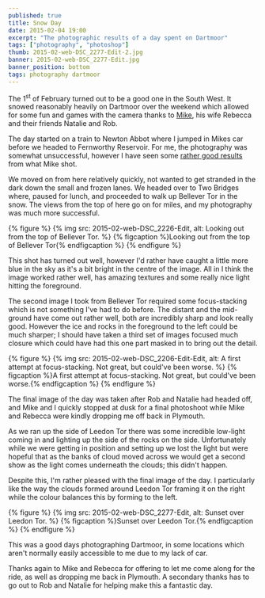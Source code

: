 ```yaml
---
published: true
title: Snow Day
date: 2015-02-04 19:00
excerpt: "The photographic results of a day spent on Dartmoor"
tags: ["photography", "photoshop"]
thumb: 2015-02-web-DSC_2277-Edit-2.jpg
banner: 2015-02-web-DSC_2277-Edit.jpg
banner_position: bottom
tags: photography dartmoor
---
```


The 1<sup>st</sup> of February turned out to be a good one in the South West. It snowed reasonably heavily on Dartmoor over the weekend which allowed for some fun and games with the camera thanks to [Mike](http://forasimaging.com "Foras Photography, Mike's photography business."), his wife Rebecca and their friends Natalie and Rob.

The day started on a train to Newton Abbot where I jumped in Mikes car before we headed to Fernworthy Reservoir. For me, the photography was somewhat unsuccessful, however I have seen some [rather good results](https://www.facebook.com/photo.php?fbid=829611943751908&set=a.181650348548074.37294.100001093299039&type=1&theater "Mikes shot of the Dam at Fernworthy Reservoir") from what Mike shot.

We moved on from here relatively quickly, not wanted to get stranded in the dark down the small and frozen lanes. We headed over to Two Bridges where, paused for lunch, and proceeded to walk up Bellever Tor in the snow. The views from the top of here go on for miles, and my photography was much more successful.

{% figure %}
  {% img src: 2015-02-web-DSC_2226-Edit, alt: Looking out from the top of Bellever Tor. %}
  {% figcaption %}Looking out from the top of Bellever Tor{% endfigcaption %}
{% endfigure %}

This shot has turned out well, however I'd rather have caught a little more blue in the sky as it's a bit bright in the centre of the image. All in I think the image worked rather well, has amazing textures and some really nice light hitting the foreground.

The second image I took from Bellever Tor required some focus-stacking which is not something I've had to do before. The distant and the mid-ground have come out rather well, both are incredibly sharp and look really good. However the ice and rocks in the foreground to the left could be much sharper; I should have taken a third set of images focused much closure which could have had this one part masked in to bring out the detail.

{% figure %}
  {% img src: 2015-02-web-DSC_2206-Edit-Edit, alt: A first attempt at focus-stacking. Not great, but could've been worse. %}
  {% figcaption %}A first attempt at focus-stacking. Not great, but could've been worse.{% endfigcaption %}
{% endfigure %}

The final image of the day was taken after Rob and Natalie had headed off, and Mike and I quickly stopped at dusk for a final photoshoot while Mike and Rebecca were kindly dropping me off back in Plymouth.

As we ran up the side of Leedon Tor there was some incredible low-light coming in and lighting up the side of the rocks on the side. Unfortunately while we were getting in position and setting up we lost the light but were hopeful that as the banks of cloud moved across we would get a second show as the light comes underneath the clouds; this didn't happen.

Despite this, I'm rather pleased with the final image of the day. I particularly like the way the clouds formed around Leedon Tor framing it on the right while the colour balances this by forming to the left.

{% figure %}
  {% img src: 2015-02-web-DSC_2277-Edit, alt: Sunset over Leedon Tor. %}
  {% figcaption %}Sunset over Leedon Tor.{% endfigcaption %}
{% endfigure %}

This was a good days photographing Dartmoor, in some locations which aren't normally easily accessible to me due to my lack of car.

Thanks again to Mike and Rebecca for offering to let me come along for the ride, as well as dropping me back in Plymouth. A secondary thanks has to go out to Rob and Natalie for helping make this a fantastic day.
